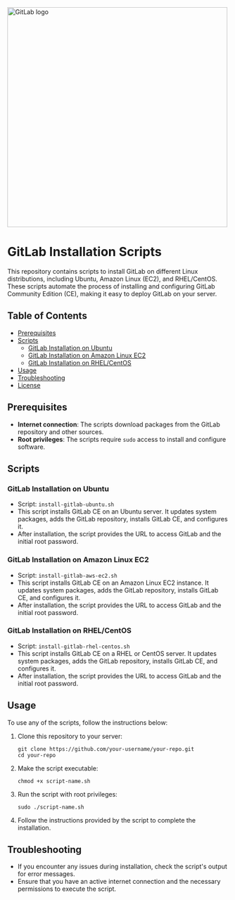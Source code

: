 <a href="https://about.gitlab.com">
    <img width="500" src="https://images.ctfassets.net/xz1dnu24egyd/1hnQd13UBU7n5V0RsJcbP3/769692e40a6d528e334b84f079c1f577/gitlab-logo-100.png" alt="GitLab logo"> 
</a>

# GitLab Installation Scripts

This repository contains scripts to install GitLab on different Linux distributions, including Ubuntu, Amazon Linux (EC2), and RHEL/CentOS. These scripts automate the process of installing and configuring GitLab Community Edition (CE), making it easy to deploy GitLab on your server.

## Table of Contents

- [Prerequisites](#prerequisites)
- [Scripts](#scripts)
  - [GitLab Installation on Ubuntu](#gitlab-installation-on-ubuntu)
  - [GitLab Installation on Amazon Linux EC2](#gitlab-installation-on-amazon-linux-ec2)
  - [GitLab Installation on RHEL/CentOS](#gitlab-installation-on-rhelcentos)
- [Usage](#usage)
- [Troubleshooting](#troubleshooting)
- [License](#license)

## Prerequisites

- **Internet connection**: The scripts download packages from the GitLab repository and other sources.
- **Root privileges**: The scripts require `sudo` access to install and configure software.

## Scripts

### GitLab Installation on Ubuntu

- Script: `install-gitlab-ubuntu.sh`
- This script installs GitLab CE on an Ubuntu server. It updates system packages, adds the GitLab repository, installs GitLab CE, and configures it.
- After installation, the script provides the URL to access GitLab and the initial root password.

### GitLab Installation on Amazon Linux EC2

- Script: `install-gitlab-aws-ec2.sh`
- This script installs GitLab CE on an Amazon Linux EC2 instance. It updates system packages, adds the GitLab repository, installs GitLab CE, and configures it.
- After installation, the script provides the URL to access GitLab and the initial root password.

### GitLab Installation on RHEL/CentOS

- Script: `install-gitlab-rhel-centos.sh`
- This script installs GitLab CE on a RHEL or CentOS server. It updates system packages, adds the GitLab repository, installs GitLab CE, and configures it.
- After installation, the script provides the URL to access GitLab and the initial root password.

## Usage

To use any of the scripts, follow the instructions below:

1. Clone this repository to your server:

   ```shell
   git clone https://github.com/your-username/your-repo.git
   cd your-repo
   ```
   
2. Make the script executable:

    ```shell
    chmod +x script-name.sh
    ```

3. Run the script with root privileges:

    ```shell
    sudo ./script-name.sh
    ```

4. Follow the instructions provided by the script to complete the installation.

## Troubleshooting

- If you encounter any issues during installation, check the script's output for error messages.
- Ensure that you have an active internet connection and the necessary permissions to execute the script.
